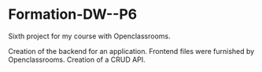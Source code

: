 # Formation-DW--P6

Sixth project for my course with Openclassrooms.

Creation of the backend for an application. Frontend files were furnished by Openclassrooms.
Creation of a CRUD API.
